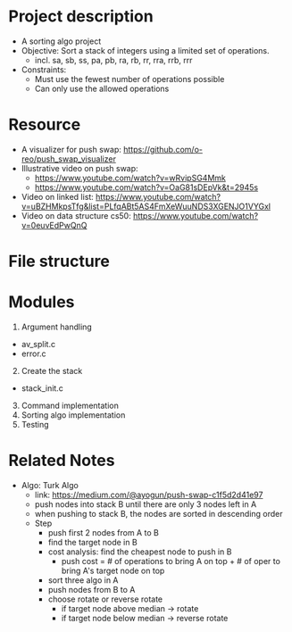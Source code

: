 # Project description
- A sorting algo project
- Objective: Sort a stack of integers using a limited set of operations.
    - incl. sa, sb, ss, pa, pb, ra, rb, rr, rra, rrb, rrr
- Constraints: 
    - Must use the fewest number of operations possible
    - Can only use the allowed operations
# Resource
- A visualizer for push swap: https://github.com/o-reo/push_swap_visualizer
- Illustrative video on push swap: 
  - https://www.youtube.com/watch?v=wRvipSG4Mmk
  - https://www.youtube.com/watch?v=OaG81sDEpVk&t=2945s
- Video on linked list: https://www.youtube.com/watch?v=uBZHMkpsTfg&list=PLfqABt5AS4FmXeWuuNDS3XGENJO1VYGxl
- Video on data structure cs50: https://www.youtube.com/watch?v=0euvEdPwQnQ
# File structure
# Modules
1. Argument handling
  - av_split.c
  - error.c
2. Create the stack
  - stack_init.c
3. Command implementation
4. Sorting algo implementation
5. Testing
# Related Notes
- Algo: Turk Algo
  - link: https://medium.com/@ayogun/push-swap-c1f5d2d41e97
  - push nodes into stack B until there are only 3 nodes left in A
  - when pushing to stack B, the nodes are sorted in descending order
  - Step
    - push first 2 nodes from A to B
    - find the target node in B
    - cost analysis: find the cheapest node to push in B
      - push cost = # of operations to bring A on top + # of oper to bring A's target node on top
    - sort three algo in A
    - push nodes from B to A
    - choose rotate or reverse rotate
      - if target node above median -> rotate
      - if target node below median -> reverse rotate